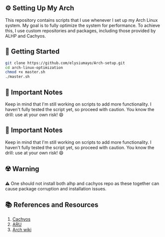 ## ⚙ Setting Up My Arch

This repository contains scripts that I use whenever I set up my Arch Linux system. My goal is to fully optimize the system for performance. To achieve this, I use custom repositories and packages, including those provided by ALHP and Cachyos.


## 🚀 Getting Started 

```bash
git clone https://github.com/elysiumayo/Arch-setup.git
cd arch-linux-optimization
chmod +x master.sh
./master.sh
```
## 📝  Important Notes

Keep in mind that I'm still working on scripts to add more functionality.
I haven't fully tested the script yet, so proceed with caution.
You know the drill: use at your own risk! 😄

## 📝  Important Notes

Keep in mind that I'm still working on scripts to add more functionality.
I haven't fully tested the script yet, so proceed with caution.
You know the drill: use at your own risk! 😄

## ☢️  Warning
⚠️ One should not install both alhp and cachyos repo as these together can cause package corruption and installation issues. 

## 📚 References and Resources
1. [Cachyos](https://github.com/cachyos)
2. [ARU](https://github.com/ventureoo/ARU.git)
3. [Arch wiki](https://wiki.archlinux.org/title/Improving_performance)

